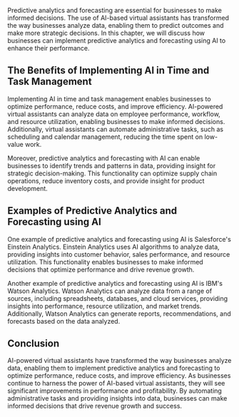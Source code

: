 
Predictive analytics and forecasting are essential for businesses to make informed decisions. The use of AI-based virtual assistants has transformed the way businesses analyze data, enabling them to predict outcomes and make more strategic decisions. In this chapter, we will discuss how businesses can implement predictive analytics and forecasting using AI to enhance their performance.

The Benefits of Implementing AI in Time and Task Management
-----------------------------------------------------------

Implementing AI in time and task management enables businesses to optimize performance, reduce costs, and improve efficiency. AI-powered virtual assistants can analyze data on employee performance, workflow, and resource utilization, enabling businesses to make informed decisions. Additionally, virtual assistants can automate administrative tasks, such as scheduling and calendar management, reducing the time spent on low-value work.

Moreover, predictive analytics and forecasting with AI can enable businesses to identify trends and patterns in data, providing insight for strategic decision-making. This functionality can optimize supply chain operations, reduce inventory costs, and provide insight for product development.

Examples of Predictive Analytics and Forecasting using AI
---------------------------------------------------------

One example of predictive analytics and forecasting using AI is Salesforce's Einstein Analytics. Einstein Analytics uses AI algorithms to analyze data, providing insights into customer behavior, sales performance, and resource utilization. This functionality enables businesses to make informed decisions that optimize performance and drive revenue growth.

Another example of predictive analytics and forecasting using AI is IBM's Watson Analytics. Watson Analytics can analyze data from a range of sources, including spreadsheets, databases, and cloud services, providing insights into performance, resource utilization, and market trends. Additionally, Watson Analytics can generate reports, recommendations, and forecasts based on the data analyzed.

Conclusion
----------

AI-powered virtual assistants have transformed the way businesses analyze data, enabling them to implement predictive analytics and forecasting to optimize performance, reduce costs, and improve efficiency. As businesses continue to harness the power of AI-based virtual assistants, they will see significant improvements in performance and profitability. By automating administrative tasks and providing insights into data, businesses can make informed decisions that drive revenue growth and success.
